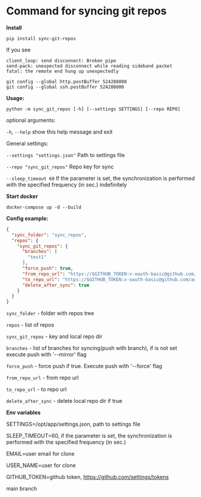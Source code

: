 # Command for syncing git repos

**Install**

```shell
pip install sync-git-repos
```

If you see

```shell
client_loop: send disconnect: Broken pipe
send-pack: unexpected disconnect while reading sideband packet
fatal: the remote end hung up unexpectedly
```

```shell
git config --global http.postBuffer 524288000
git config --global ssh.postBuffer 524288000
```

**Usage:**

```shell
python -m sync_git_repos [-h] [--settings SETTINGS] [--repo REPO]
```

optional arguments:

`-h`, `--help` show this help message and exit

General settings:

`--settings "settings.json"` Path to settings file

`--repo "sync_git_repos"` Repo key for sync

`--sleep_timeout 60` If the parameter is set, the synchronization is performed with the specified frequency (in sec.)
indefinitely

**Start docker**

```shell
docker-compose up -d --build
```

**Config example:**

```json
{
  "sync_folder": "sync_repos",
  "repos": {
    "sync_git_repos": {
      "branches": [
        "test1"
      ],
      "force_push": true,
      "from_repo_url": "https://$GITHUB_TOKEN:x-oauth-basic@github.com/agorinenko/sync-git-repos.git",
      "to_repo_url": "https://$GITHUB_TOKEN:x-oauth-basic@github.com/agorinenko/sync-git-repos_mirror.git",
      "delete_after_sync": true
    }
  }
}
```

`sync_folder` - folder with repos tree

`repos` - list of repos

`sync_git_repos` - key and local repo dir

`branches` - list of branches for syncing(push with branch), if is not set execute push with '--mirror' flag

`force_push` - force push if true. Execute push with '--force' flag

`from_repo_url` - from repo url

`to_repo_url` - to repo url

`delete_after_sync` - delete local repo dir if true

**Env variables**

SETTINGS=/opt/app/settings.json, path to settings file

SLEEP_TIMEOUT=60, if the parameter is set, the synchronization is performed with the specified frequency (in sec.)

EMAIL=user email for clone

USER_NAME=user for clone

GITHUB_TOKEN=github token, https://github.com/settings/tokens

main branch